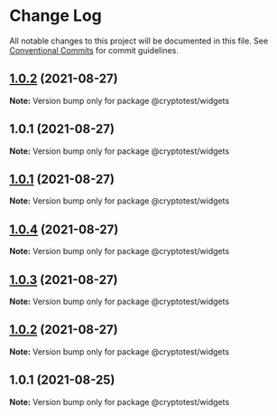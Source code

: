 # Change Log

All notable changes to this project will be documented in this file.
See [Conventional Commits](https://conventionalcommits.org) for commit guidelines.

## [1.0.2](https://github.com/joeguo911/widgets/compare/@cryptotest/widgets@1.0.1...@cryptotest/widgets@1.0.2) (2021-08-27)

**Note:** Version bump only for package @cryptotest/widgets





## 1.0.1 (2021-08-27)

**Note:** Version bump only for package @cryptotest/widgets





## [1.0.1](https://github.com/joeguo911/widgets/compare/@cryptotest/widgets@1.0.4...@cryptotest/widgets@1.0.1) (2021-08-27)

**Note:** Version bump only for package @cryptotest/widgets





## [1.0.4](https://github.com/joeguo911/widgets/compare/@cryptotest/widgets@1.0.3...@cryptotest/widgets@1.0.4) (2021-08-27)

**Note:** Version bump only for package @cryptotest/widgets





## [1.0.3](https://github.com/joeguo911/widgets/compare/@cryptotest/widgets@1.0.1...@cryptotest/widgets@1.0.3) (2021-08-27)

**Note:** Version bump only for package @cryptotest/widgets





## [1.0.2](https://github.com/joeguo911/widgets/compare/@cryptotest/widgets@1.0.1...@cryptotest/widgets@1.0.2) (2021-08-27)

**Note:** Version bump only for package @cryptotest/widgets





## 1.0.1 (2021-08-25)

**Note:** Version bump only for package @cryptotest/widgets
